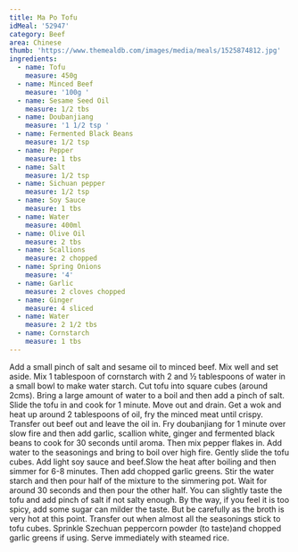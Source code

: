 ```yaml
---
title: Ma Po Tofu
idMeal: '52947'
category: Beef
area: Chinese
thumb: 'https://www.themealdb.com/images/media/meals/1525874812.jpg'
ingredients:
  - name: Tofu
    measure: 450g
  - name: Minced Beef
    measure: '100g '
  - name: Sesame Seed Oil
    measure: 1/2 tbs
  - name: Doubanjiang
    measure: '1 1/2 tsp '
  - name: Fermented Black Beans
    measure: 1/2 tsp
  - name: Pepper
    measure: 1 tbs
  - name: Salt
    measure: 1/2 tsp
  - name: Sichuan pepper
    measure: 1/2 tsp
  - name: Soy Sauce
    measure: 1 tbs
  - name: Water
    measure: 400ml
  - name: Olive Oil
    measure: 2 tbs
  - name: Scallions
    measure: 2 chopped
  - name: Spring Onions
    measure: '4'
  - name: Garlic
    measure: 2 cloves chopped
  - name: Ginger
    measure: 4 sliced
  - name: Water
    measure: 2 1/2 tbs
  - name: Cornstarch
    measure: 1 tbs
---
```

Add a small pinch of salt and sesame oil to minced beef. Mix well and set aside.
Mix 1 tablespoon of cornstarch with 2 and ½ tablespoons of water in a small bowl to make water starch.
Cut tofu into square cubes (around 2cms). Bring a large amount of water to a boil and then add a pinch of salt. Slide the tofu in and cook for 1 minute. Move out and drain.
Get a wok and heat up around 2 tablespoons of oil, fry the minced meat until crispy. Transfer out beef out and leave the oil in.
Fry doubanjiang for 1 minute over slow fire and then add garlic, scallion white, ginger and fermented black beans to cook for 30 seconds until aroma. Then mix pepper flakes in.
Add water to the seasonings and bring to boil over high fire. Gently slide the tofu cubes. Add light soy sauce and beef.Slow the heat after boiling and then simmer for 6-8 minutes. Then add chopped garlic greens.
Stir the water starch and then pour half of the mixture to the simmering pot. Wait for around 30 seconds and then pour the other half. You can slightly taste the tofu and add pinch of salt if not salty enough. By the way, if you feel it is too spicy, add some sugar can milder the taste. But be carefully as the broth is very hot at this point.
Transfer out when almost all the seasonings stick to tofu cubes. Sprinkle Szechuan peppercorn powder (to taste)and chopped garlic greens if using.
Serve immediately with steamed rice.
